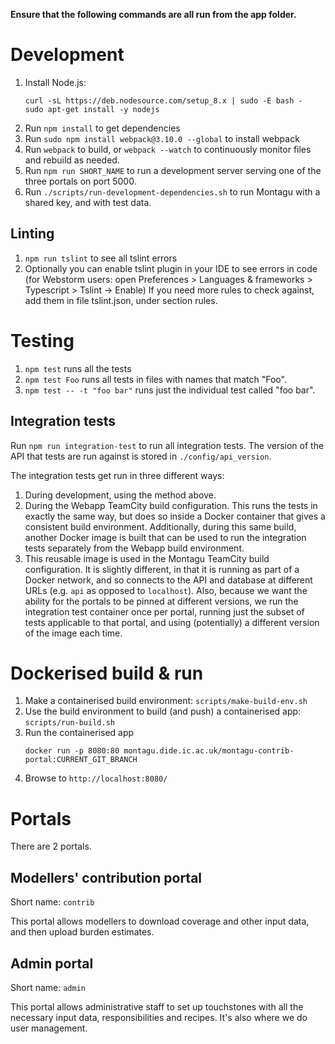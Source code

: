 **Ensure that the following commands are all run from the app folder.**

# Development

1. Install Node.js:
   ```
   curl -sL https://deb.nodesource.com/setup_8.x | sudo -E bash -
   sudo apt-get install -y nodejs
   ```
2. Run `npm install` to get dependencies
3. Run `sudo npm install webpack@3.10.0 --global` to install webpack
4. Run `webpack` to build, or `webpack --watch` to continuously monitor files
   and rebuild as needed.
5. Run `npm run SHORT_NAME` to run a development server serving one of the three
   portals on port 5000.
6. Run `./scripts/run-development-dependencies.sh` to run Montagu
   with a shared key, and with test data.

## Linting
1. `npm run tslint` to see all tslint errors
2. Optionally you can enable tslint plugin in your IDE to see errors in code (for Webstorm users:
open Preferences > Languages & frameworks > Typescript > Tslint -> Enable)
If you need more rules to check against, add them in file tslint.json, under section rules.

# Testing
1. `npm test` runs all the tests
2. `npm test Foo` runs all tests in files with names that match "Foo".
3. `npm test -- -t "foo bar"` runs just the individual test called "foo bar".

## Integration tests
Run `npm run integration-test` to run all integration tests. The version of
the API that tests are run against is stored in `./config/api_version`.

The integration tests get run in three different ways:

1. During development, using the method above.
2. During the Webapp TeamCity build configuration. This runs the tests in
   exactly the same way, but does so inside a Docker container that gives a
   consistent build environment. Additionally, during this same build, another
   Docker image is built that can be used to run the integration tests
   separately from the Webapp build environment.
3. This reusable image is used in the Montagu TeamCity build configuration. It
   is slightly different, in that it is running as part of a Docker network, and
   so connects to the API and database at different URLs (e.g. `api` as
   opposed to `localhost`). Also, because we want the ability for the portals to
   be pinned at different versions, we run the integration test container once
   per portal, running just the subset of tests applicable to that portal, and
   using (potentially) a different version of the image each time.

# Dockerised build & run
1. Make a containerised build environment: `scripts/make-build-env.sh`
2. Use the build environment to build (and push) a containerised app: `scripts/run-build.sh`
3. Run the containerised app
   ```
   docker run -p 8080:80 montagu.dide.ic.ac.uk/montagu-contrib-portal:CURRENT_GIT_BRANCH

   ```
4. Browse to `http://localhost:8080/`

# Portals
There are 2 portals.

## Modellers' contribution portal
Short name: `contrib`

This portal allows modellers to download coverage and other input data,
and then upload burden estimates.

## Admin portal
Short name: `admin`

This portal allows administrative staff to set up touchstones with all the
necessary input data, responsibilities and recipes. It's also where we do user
management.
